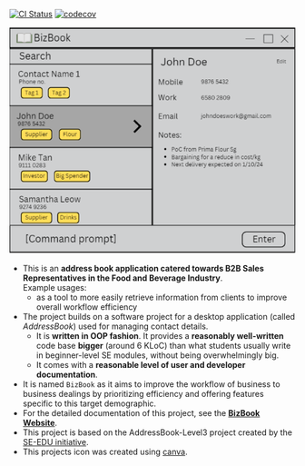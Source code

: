 [![CI Status](https://github.com/AY2425S1-CS2103-F10-3/tp/workflows/Java%20CI/badge.svg)](https://github.com/AY2425S1-CS2103-F10-3/tp/actions) [![codecov](https://codecov.io/gh/AY2425S1-CS2103-F10-3/tp/graph/badge.svg?token=XDT6OIN0I7)](https://codecov.io/gh/AY2425S1-CS2103-F10-3/tp)

![Ui](docs/images/Ui.png)

* This is an **address book application catered towards B2B Sales Representatives in the Food and Beverage Industry**.<br>
  Example usages:
  * as a tool to more easily retrieve information from clients to improve overall workflow efficiency
* The project builds on a software project for a desktop application (called _AddressBook_) used for managing contact details.
  * It is **written in OOP fashion**. It provides a **reasonably well-written** code base **bigger** (around 6 KLoC) than what students usually write in beginner-level SE modules, without being overwhelmingly big.
  * It comes with a **reasonable level of user and developer documentation**.
* It is named `BizBook` as it aims to improve the workflow of business to business dealings by prioritizing efficiency and offering features specific to this target demographic.
* For the detailed documentation of this project, see the **[BizBook Website](https://ay2425s1-cs2103-f10-3.github.io/tp/)**.
* This project is based on the AddressBook-Level3 project created by the [SE-EDU initiative](https://se-education.org).
* This projects icon was created using [canva](https://www.canva.com).
